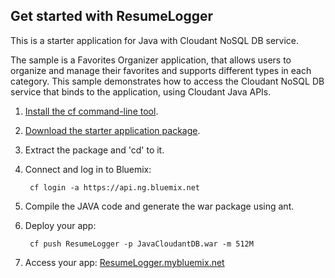 Get started with ResumeLogger
-------------------------------------
This is a starter application for Java with Cloudant NoSQL DB service.

The sample is a Favorites Organizer application, that allows users to organize and manage their favorites and supports different types in each category. This sample demonstrates how to access the Cloudant NoSQL DB service that binds to the application, using Cloudant Java APIs.

1. [Install the cf command-line tool](https://www.ng.bluemix.net/docs/#starters/BuildingWeb.html#install_cf).
2. [Download the starter application package](https://console-classic-20150728-132053.ng.bluemix.net:443/rest/../rest/apps/7db8a7e0-4ae2-4a36-865e-f0fa477173af/starter-download).
3. Extract the package and 'cd' to it.
4. Connect and log in to Bluemix:

		cf login -a https://api.ng.bluemix.net
		
5. Compile the JAVA code and generate the war package using ant.
6. Deploy your app:

		cf push ResumeLogger -p JavaCloudantDB.war -m 512M

7. Access your app: [ResumeLogger.mybluemix.net](http://ResumeLogger.mybluemix.net)
